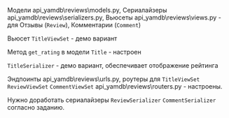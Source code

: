 Модели api_yamdb\reviews\models.py, Сериалайзеры api_yamdb\reviews\serializers.py, Вьюсеты api_yamdb\reviews\views.py - для Отзывы (`Review`), Комментарии (`Comment`) 

Вьюсет `TitleViewSet` - демо вариант

Метод `get_rating` в модели `Title` - настроен

`TitleSerializer` - демо вариант, обеспечивает отображение рейтинга

Эндпоинты api_yamdb\reviews\urls.py, роутеры для `TitleViewSet` `ReviewViewSet` `CommentViewSet` api_yamdb\reviews\routers.py - настроены.

Нужно доработать сериалайзеры `ReviewSerializer` `CommentSerializer` согласно заданию. 